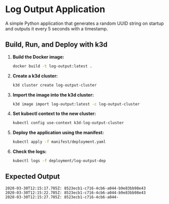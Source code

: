 # Log Output Application

A simple Python application that generates a random UUID string on startup and outputs it every 5 seconds with a timestamp.

## Build, Run, and Deploy with k3d

1. **Build the Docker image:**
   ```bash
   docker build -t log-output:latest .
   ```

2. **Create a k3d cluster:**
   ```bash
   k3d cluster create log-output-cluster
   ```

3. **Import the image into the k3d cluster:**
   ```bash
   k3d image import log-output:latest -c log-output-cluster
   ```

4. **Set kubectl context to the new cluster:**
   ```bash
   kubectl config use-context k3d-log-output-cluster
   ```

5. **Deploy the application using the manifest:**
   ```bash
   kubectl apply -f manifest/deployment.yaml
   ```

6. **Check the logs:**
   ```bash
   kubectl logs -f deployment/log-output-dep
   ```

## Expected Output

```
2020-03-30T12:15:17.705Z: 8523ecb1-c716-4cb6-a044-b9e83bb98e43
2020-03-30T12:15:22.705Z: 8523ecb1-c716-4cb6-a044-b9e83bb98e43
2020-03-30T12:15:27.705Z: 8523ecb1-c716-4cb6-a044-